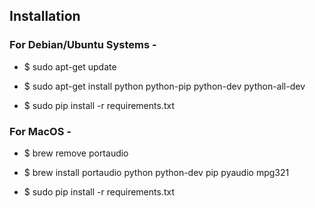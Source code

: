 ## Installation 

### For Debian/Ubuntu Systems - 
+ $ sudo apt-get update
+ $ sudo apt-get install python python-pip python-dev python-all-dev

+ $ sudo pip install -r requirements.txt

### For MacOS -
+ $ brew remove portaudio
+ $ brew install portaudio python python-dev pip pyaudio mpg321

+ $ sudo pip install -r requirements.txt
